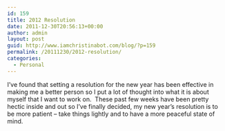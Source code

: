 ```yaml
---
id: 159
title: 2012 Resolution
date: 2011-12-30T20:56:13+00:00
author: admin
layout: post
guid: http://www.iamchristinabot.com/blog/?p=159
permalink: /20111230/2012-resolution/
categories:
  - Personal
---
```

I&#8217;ve found that setting a resolution for the new year has been effective in making me a better person so I put a lot of thought into what it is about myself that I want to work on.  These past few weeks have been pretty hectic inside and out so I&#8217;ve finally decided, my new year&#8217;s resolution is to be more patient &#8211; take things lightly and to have a more peaceful state of mind.